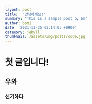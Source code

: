 ```yaml
---
layout: post
title:  "안녕하세요!"
summary: "This is a sample post by bm"
author: bomi
date: '2021-11-25 01:14:05 +0900'
category: jekyll
thumbnail: /assets/img/posts/code.jpg
---
```


# 첫 글입니다!

## 우와

### 신기하다